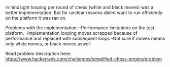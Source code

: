 In hindsight looping per round of chess (white and black moves) was a better implementation. But for unclear reasons didint want to run efficiently on the platform it was ran on.

Problems with the implementation:
-Performance limitations on the test platform.
-Implementation looping moves scrapped because of performance and replaced with subsequent loops
-Not sure if moves means only white moves, or black moves aswell

Read problem description here:
https://www.hackerrank.com/challenges/simplified-chess-engine/problem
